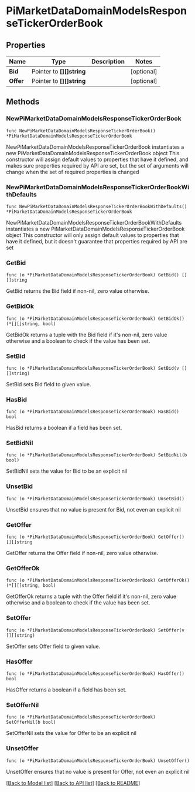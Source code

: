 # PiMarketDataDomainModelsResponseTickerOrderBook

## Properties

Name | Type | Description | Notes
------------ | ------------- | ------------- | -------------
**Bid** | Pointer to **[][]string** |  | [optional] 
**Offer** | Pointer to **[][]string** |  | [optional] 

## Methods

### NewPiMarketDataDomainModelsResponseTickerOrderBook

`func NewPiMarketDataDomainModelsResponseTickerOrderBook() *PiMarketDataDomainModelsResponseTickerOrderBook`

NewPiMarketDataDomainModelsResponseTickerOrderBook instantiates a new PiMarketDataDomainModelsResponseTickerOrderBook object
This constructor will assign default values to properties that have it defined,
and makes sure properties required by API are set, but the set of arguments
will change when the set of required properties is changed

### NewPiMarketDataDomainModelsResponseTickerOrderBookWithDefaults

`func NewPiMarketDataDomainModelsResponseTickerOrderBookWithDefaults() *PiMarketDataDomainModelsResponseTickerOrderBook`

NewPiMarketDataDomainModelsResponseTickerOrderBookWithDefaults instantiates a new PiMarketDataDomainModelsResponseTickerOrderBook object
This constructor will only assign default values to properties that have it defined,
but it doesn't guarantee that properties required by API are set

### GetBid

`func (o *PiMarketDataDomainModelsResponseTickerOrderBook) GetBid() [][]string`

GetBid returns the Bid field if non-nil, zero value otherwise.

### GetBidOk

`func (o *PiMarketDataDomainModelsResponseTickerOrderBook) GetBidOk() (*[][]string, bool)`

GetBidOk returns a tuple with the Bid field if it's non-nil, zero value otherwise
and a boolean to check if the value has been set.

### SetBid

`func (o *PiMarketDataDomainModelsResponseTickerOrderBook) SetBid(v [][]string)`

SetBid sets Bid field to given value.

### HasBid

`func (o *PiMarketDataDomainModelsResponseTickerOrderBook) HasBid() bool`

HasBid returns a boolean if a field has been set.

### SetBidNil

`func (o *PiMarketDataDomainModelsResponseTickerOrderBook) SetBidNil(b bool)`

 SetBidNil sets the value for Bid to be an explicit nil

### UnsetBid
`func (o *PiMarketDataDomainModelsResponseTickerOrderBook) UnsetBid()`

UnsetBid ensures that no value is present for Bid, not even an explicit nil
### GetOffer

`func (o *PiMarketDataDomainModelsResponseTickerOrderBook) GetOffer() [][]string`

GetOffer returns the Offer field if non-nil, zero value otherwise.

### GetOfferOk

`func (o *PiMarketDataDomainModelsResponseTickerOrderBook) GetOfferOk() (*[][]string, bool)`

GetOfferOk returns a tuple with the Offer field if it's non-nil, zero value otherwise
and a boolean to check if the value has been set.

### SetOffer

`func (o *PiMarketDataDomainModelsResponseTickerOrderBook) SetOffer(v [][]string)`

SetOffer sets Offer field to given value.

### HasOffer

`func (o *PiMarketDataDomainModelsResponseTickerOrderBook) HasOffer() bool`

HasOffer returns a boolean if a field has been set.

### SetOfferNil

`func (o *PiMarketDataDomainModelsResponseTickerOrderBook) SetOfferNil(b bool)`

 SetOfferNil sets the value for Offer to be an explicit nil

### UnsetOffer
`func (o *PiMarketDataDomainModelsResponseTickerOrderBook) UnsetOffer()`

UnsetOffer ensures that no value is present for Offer, not even an explicit nil

[[Back to Model list]](../README.md#documentation-for-models) [[Back to API list]](../README.md#documentation-for-api-endpoints) [[Back to README]](../README.md)


